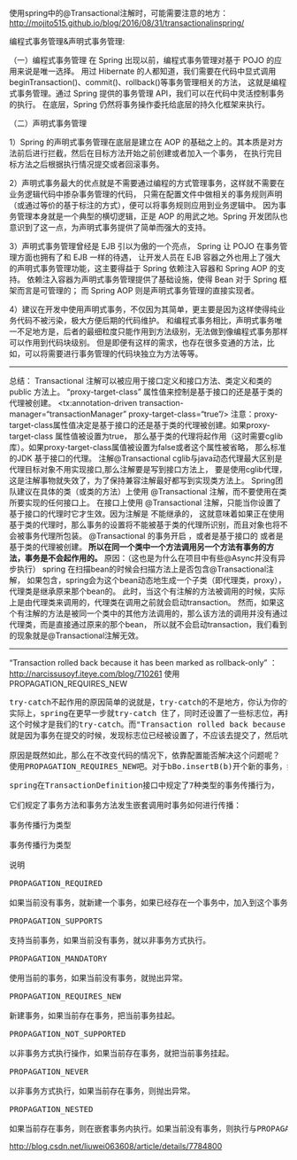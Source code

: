 使用spring中的@Transactional注解时，可能需要注意的地方：<http://mojito515.github.io/blog/2016/08/31/transactionalinspring/>

编程式事务管理&声明式事务管理:

（一）编程式事务管理 在 Spring 出现以前，编程式事务管理对基于 POJO 的应用来说是唯一选择。
用过 Hibernate 的人都知道，我们需要在代码中显式调用beginTransaction()、commit()、rollback()等事务管理相关的方法，
这就是编程式事务管理。通过 Spring 提供的事务管理 API，我们可以在代码中灵活控制事务的执行。
在底层，Spring 仍然将事务操作委托给底层的持久化框架来执行。

（二）声明式事务管理

1）Spring 的声明式事务管理在底层是建立在 AOP 的基础之上的。其本质是对方法前后进行拦截，然后在目标方法开始之前创建或者加入一个事务，
在执行完目标方法之后根据执行情况提交或者回滚事务。

2）声明式事务最大的优点就是不需要通过编程的方式管理事务，这样就不需要在业务逻辑代码中掺杂事务管理的代码，
只需在配置文件中做相关的事务规则声明（或通过等价的基于标注的方式），便可以将事务规则应用到业务逻辑中。
因为事务管理本身就是一个典型的横切逻辑，正是 AOP 的用武之地。Spring 开发团队也意识到了这一点，为声明式事务提供了简单而强大的支持。

3）声明式事务管理曾经是 EJB 引以为傲的一个亮点， Spring 让 POJO 在事务管理方面也拥有了和 EJB 一样的待遇，
让开发人员在 EJB 容器之外也用上了强大的声明式事务管理功能，这主要得益于 Spring 依赖注入容器和 Spring AOP 的支持。
依赖注入容器为声明式事务管理提供了基础设施，使得 Bean 对于 Spring 框架而言是可管理的；
而 Spring AOP 则是声明式事务管理的直接实现者。

4）建议在开发中使用声明式事务，不仅因为其简单，更主要是因为这样使得纯业务代码不被污染，极大方便后期的代码维护。
和编程式事务相比，声明式事务唯一不足地方是，后者的最细粒度只能作用到方法级别，无法做到像编程式事务那样可以作用到代码块级别。
但是即便有这样的需求，也存在很多变通的方法，比如，可以将需要进行事务管理的代码块独立为方法等等。


---
总结：
Transactional 注解可以被应用于接口定义和接口方法、类定义和类的 public 方法上。
“proxy-target-class” 属性值来控制是基于接口的还是基于类的代理被创建。 
<tx:annotation-driven transaction-manager=“transactionManager” proxy-target-class=“true”/> 
注意：proxy-target-class属性值决定是基于接口的还是基于类的代理被创建。如果proxy-target-class 属性值被设置为true，
那么基于类的代理将起作用（这时需要cglib库）。如果proxy-target-class属值被设置为false或者这个属性被省略，
那么标准的JDK 基于接口的代理。
注解@Transactional cglib与java动态代理最大区别是代理目标对象不用实现接口,那么注解要是写到接口方法上，
要是使用cglib代理，这是注解事物就失效了，为了保持兼容注解最好都写到实现类方法上。
Spring团队建议在具体的类（或类的方法）上使用 @Transactional 注解，而不要使用在类所要实现的任何接口上。
在接口上使用 @Transactional 注解，只能当你设置了基于接口的代理时它才生效。因为注解是 不能继承的，
这就意味着如果正在使用基于类的代理时，那么事务的设置将不能被基于类的代理所识别，而且对象也将不会被事务代理所包装。
@Transactional 的事务开启 ，或者是基于接口的 或者是基于类的代理被创建。<b>
所以在同一个类中一个方法调用另一个方法有事务的方法，事务是不会起作用的。</b> 
原因：（这也是为什么在项目中有些@Async并没有异步执行） spring 在扫描bean的时候会扫描方法上是否包含@Transactional注解，
如果包含，spring会为这个bean动态地生成一个子类（即代理类，proxy），代理类是继承原来那个bean的。
此时，当这个有注解的方法被调用的时候，实际上是由代理类来调用的，代理类在调用之前就会启动transaction。
然而，如果这个有注解的方法是被同一个类中的其他方法调用的，那么该方法的调用并没有通过代理类，而是直接通过原来的那个bean，
所以就不会启动transaction，我们看到的现象就是@Transactional注解无效。


---
“Transaction rolled back because it has been marked as rollback-only”
：<http://narcissusoyf.iteye.com/blog/710261>
使用PROPAGATION_REQUIRES_NEW

<pre>
try-catch不起作用的原因简单的说就是，try-catch的不是地方，你认为你的try-catch是最接近异常抛出点了，是第一个处理的handler了。
实际上，spring在更早一步就try-catch 住了，同时还设置了一些标志位，再把catch住的异常往外抛。
这个时候才是我们的try-catch。而"Transaction rolled back because it has been marked as rollback-only"
就是因为事务在提交的时候，发现标志位已经被设置了，不应该去提交了，然后吭哧吭哧的回滚调，再提示你已经被设置成rollback-only了。

原因是既然如此，那么在不改变代码的情况下，依靠配置能否解决这个问题呢？
使用PROPAGATION_REQUIRES_NEW吧。对于bBo.insertB(b)开个新的事务，如果失败了就回滚调，不影响外面的insertA不就OK了。
</pre>

<pre>
spring在TransactionDefinition接口中规定了7种类型的事务传播行为，

它们规定了事务方法和事务方法发生嵌套调用时事务如何进行传播：

事务传播行为类型

事务传播行为类型

说明

PROPAGATION_REQUIRED

如果当前没有事务，就新建一个事务，如果已经存在一个事务中，加入到这个事务中。这是最常见的选择。

PROPAGATION_SUPPORTS

支持当前事务，如果当前没有事务，就以非事务方式执行。

PROPAGATION_MANDATORY

使用当前的事务，如果当前没有事务，就抛出异常。

PROPAGATION_REQUIRES_NEW

新建事务，如果当前存在事务，把当前事务挂起。

PROPAGATION_NOT_SUPPORTED

以非事务方式执行操作，如果当前存在事务，就把当前事务挂起。

PROPAGATION_NEVER

以非事务方式执行，如果当前存在事务，则抛出异常。

PROPAGATION_NESTED

如果当前存在事务，则在嵌套事务内执行。如果当前没有事务，则执行与PROPAGATION_REQUIRED类 似的操作。
</pre>

<http://blog.csdn.net/liuwei063608/article/details/7784800>

